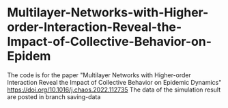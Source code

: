 # Multilayer-Networks-with-Higher-order-Interaction-Reveal-the-Impact-of-Collective-Behavior-on-Epidem
The code is for the paper "Multilayer Networks with Higher-order Interaction Reveal the Impact of Collective Behavior on Epidemic Dynamics" https://doi.org/10.1016/j.chaos.2022.112735
The data of the simulation result are posted in branch saving-data 
